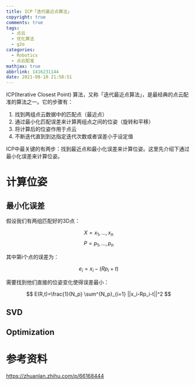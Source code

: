 ```yaml
---
title: ICP「迭代最近点算法」
copyright: true
comments: true
tags:
  - 点云
  - 优化算法
  - g2o
categories:
  - Robotics
  - 点云配准
mathjax: true
abbrlink: 1416231144
date: 2021-08-10 21:58:51
---
```


ICP(Iterative Closest Point) 算法，又称「迭代最近点算法」，是最经典的点云配准的算法之一。它的步骤有：
1. 找到两组点云数据中的匹配点（最近点）
2. 通过最小化匹配误差来计算两组点之间的位姿（旋转和平移）
3. 将计算后的位姿作用于点云
4. 不断迭代直到到达指定迭代次数或者误差小于设定值


<!-- more -->
ICP中最关键的有两步：找到最近点和最小化误差来计算位姿。这里先介绍下通过最小化误差来计算位姿。

# 计算位姿
## 最小化误差
假设我们有两组匹配好的3D点：

$$ X = x_1,...,x_n $$
$$ P = p_1,...,p_n $$

其中第i个点的误差为：

$$
e_i = x_i-(Rp_i+t)
$$

需要找到他们直接的位姿变化使得误差最小：

$$
E(R,t)=\frac{1}{N_p} \sum^{N_p}_{i=1} ||x_i-Rp_i-t||^2
$$

## SVD


## Optimization






# 参考资料

https://zhuanlan.zhihu.com/p/66168444